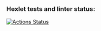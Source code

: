 ### Hexlet tests and linter status:
[![Actions Status](https://github.com/orevenat/devops-for-programmers-project-lvl1/workflows/hexlet-check/badge.svg)](https://github.com/orevenat/devops-for-programmers-project-lvl1/actions)